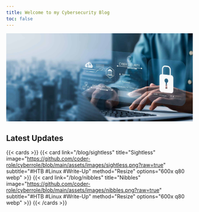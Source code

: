 ```yaml
---
title: Welcome to my Cybersecurity Blog
toc: false
---
```


![banner](https://github.com/coder-role/cyberrole/blob/main/assets/images/banner.jpg?raw=true)

## Latest Updates

{{< cards >}}
{{< card link="/blog/sightless" title="Sightless" image="https://github.com/coder-role/cyberrole/blob/main/assets/images/sightless.png?raw=true" subtitle="#HTB #Linux #Write-Up" method="Resize" options="600x q80 webp" >}}
{{< card link="/blog/nibbles" title="Nibbles" image="https://github.com/coder-role/cyberrole/blob/main/assets/images/nibbles.png?raw=true" subtitle="#HTB #Linux #Write-Up" method="Resize" options="600x q80 webp" >}}
{{< /cards >}}
